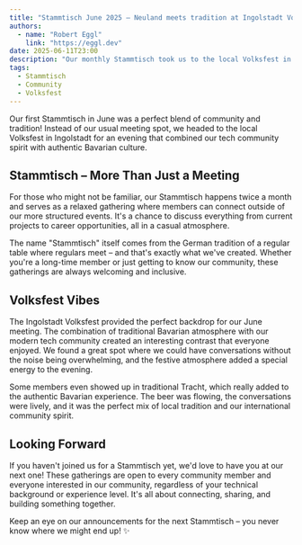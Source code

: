 ```yaml
---
title: "Stammtisch June 2025 – Neuland meets tradition at Ingolstadt Volksfest"
authors: 
  - name: "Robert Eggl"
    link: "https://eggl.dev"
date: 2025-06-11T23:00
description: "Our monthly Stammtisch took us to the local Volksfest in Ingolstadt, combining community building with Bavarian tradition and culture."
tags:
  - Stammtisch
  - Community
  - Volksfest
---
```


Our first Stammtisch in June was a perfect blend of community and tradition! Instead of our usual meeting spot, we headed to the local Volksfest in Ingolstadt for an evening that combined our tech community spirit with authentic Bavarian culture.

## Stammtisch – More Than Just a Meeting

For those who might not be familiar, our Stammtisch happens twice a month and serves as a relaxed gathering where members can connect outside of our more structured events. It's a chance to discuss everything from current projects to career opportunities, all in a casual atmosphere.

The name "Stammtisch" itself comes from the German tradition of a regular table where regulars meet – and that's exactly what we've created. Whether you're a long-time member or just getting to know our community, these gatherings are always welcoming and inclusive.

## Volksfest Vibes

The Ingolstadt Volksfest provided the perfect backdrop for our June meeting. The combination of traditional Bavarian atmosphere with our modern tech community created an interesting contrast that everyone enjoyed. We found a great spot where we could have conversations without the noise being overwhelming, and the festive atmosphere added a special energy to the evening.

Some members even showed up in traditional Tracht, which really added to the authentic Bavarian experience. The beer was flowing, the conversations were lively, and it was the perfect mix of local tradition and our international community spirit.

## Looking Forward

If you haven't joined us for a Stammtisch yet, we'd love to have you at our next one! These gatherings are open to every community member and everyone interested in our community, regardless of your technical background or experience level. It's all about connecting, sharing, and building something together.

Keep an eye on our announcements for the next Stammtisch – you never know where we might end up! ✨